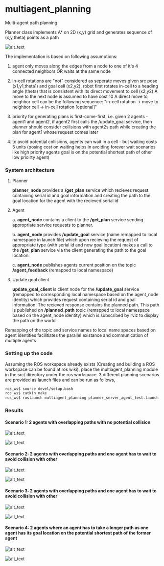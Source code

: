 # multiagent_planning
Multi-agent path planning

Planner class implements A* on 2D (x,y) grid and generates sequence of (x,y,theta) points as a path

![alt_text](https://github.com/ShanmukhaManoj11/multiagent_planning/blob/master/images/4connected_grid.png)

The implementation is based on following assumptions:
1. agent only moves along the edges from a node to one of it's 4 connected neighbors OR waits at the same node 
2. in-cell rotations are "not" considered as seperate moves
	given src pose (x1,y1,theta1) and goal cell (x2,y2), robot first rotates in-cell to a heading angle (theta) that is consistent with its direct movement to cell (x2,y2)
	A move to the next node is assumed to have cost 10
	A direct move to neighbor cell can be the following sequence: 
	"in-cell rotation -> move to neighbor cell -> in-cell rotation [optional]"

3. priority for generating plans is first-come-first, i.e. given 2 agents - agent1 and agent2, if agent2 first calls the /update_goal service, then planner should consider collisions with agent2s path while creating the plan for agent1 whose request comes later

4. to avoid potential collisions, agents can wait in a cell - but waiting costs 5 units (posing cost on waiting helps in avoiding forever wait scenarios like high priority agents goal is on the potential shortest path of other low prioirty agent)

### System architecture

1. Planner

	**planner_node** provides a **/get_plan** service which recieves request containing serial id and goal information and creating the path to the goal location for the agent with the recieved serial id

2. Agent

	a. **agent_node** contains a client to the **/get_plan** service sending appropriate service requests to planner.

	b. **agent_node** provides **/update_goal** service (name remapped to local namespace in launch file) which upon recieving the request of appropriate type (with serial id and new goal location) makes a call to the **/get_plan** service via the client generating the path to the goal location. 

	c. **agent_node** publishes agents current position on the topic **/agent_feedback** (remapped to local namespace)

3. Update goal client

	**update_goal_client** is client node for the **/update_goal** service (remapped to corresponding local namespace based on the agent_node identity) which provides request containing serial id and goal information. The recieved response contains the planned path. This path is published on **/planned_path** topic (remapped to local namespace based on the agent_node identity) which is subscribed by rviz to display the path on the world

Remapping of the topic and service names to local name spaces based on agent identities facilitiates the parallel existance and communication of multiple agents 

### Setting up the code

Assuming the ROS workspace already exists (Creating and building a ROS workspace can be found at ros wiki), place the multiagent_planning module in the src/ directory under the ros workspace. 3 different planning scenarios are provided as launch files and can be run as follows,

```bash
ros_ws$ source devel/setup.bash 
ros_ws$ catkin_make
ros_ws$ roslaunch multiagent_planning planner_server_agent_test.launch
```

### Results

#### Scenario 1: 2 agents with overlapping paths with no potential collision

![alt_text](https://github.com/ShanmukhaManoj11/multiagent_planning/blob/master/images/scenario1_rviz.png)

![alt_text](https://github.com/ShanmukhaManoj11/multiagent_planning/blob/master/images/scenario1_stdout_log.png)

#### Scenario 2: 2 agents with overlapping paths and one agent has to wait to avoid collision with other

![alt_text](https://github.com/ShanmukhaManoj11/multiagent_planning/blob/master/images/scenario2_rviz.png)

![alt_text](https://github.com/ShanmukhaManoj11/multiagent_planning/blob/master/images/scenario2_stdout_log.png)

#### Scenario 3: 2 agents with overlapping paths and one agent has to wait to avoid collision with other

![alt_text](https://github.com/ShanmukhaManoj11/multiagent_planning/blob/master/images/scenario3_rviz.png)

![alt_text](https://github.com/ShanmukhaManoj11/multiagent_planning/blob/master/images/scenario3_stdout_log.png)

#### Scenario 4: 2 agents where an agent has to take a longer path as one agent has its goal location on the potential shortest path of the former agent

![alt_text](https://github.com/ShanmukhaManoj11/multiagent_planning/blob/master/images/scenario4_rviz.png)

![alt_text](https://github.com/ShanmukhaManoj11/multiagent_planning/blob/master/images/scenario4_stdout_log.png)